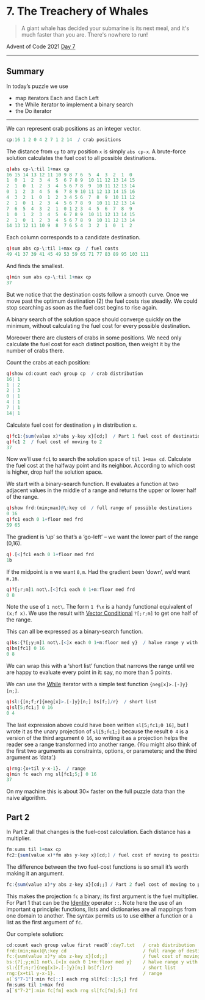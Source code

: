 # 7. The Treachery of Whales

> A giant whale has decided your submarine is its next meal, and it's much faster than you are. There's nowhere to run!

Advent of Code 2021 [Day 7](https://adventofcode.com/2021/day/7)

---
## Summary

In today’s puzzle we use

* map iterators Each and Each Left
* the While iterator to implement a binary search
* the Do iterator 

---

We can represent crab positions as an integer vector.

```q
cp:16 1 2 0 4 2 7 1 2 14  / crab positions
```

The distance from `cp` to any position `x` is simply `abs cp-x`. 
A brute-force solution calculates the fuel cost to all possible destinations.

```q
q)abs cp-\:til 1+max cp
16 15 14 13 12 11 10 9 8 7 6  5  4  3  2  1  0
1  0  1  2  3  4  5  6 7 8 9  10 11 12 13 14 15
2  1  0  1  2  3  4  5 6 7 8  9  10 11 12 13 14
0  1  2  3  4  5  6  7 8 9 10 11 12 13 14 15 16
4  3  2  1  0  1  2  3 4 5 6  7  8  9  10 11 12
2  1  0  1  2  3  4  5 6 7 8  9  10 11 12 13 14
7  6  5  4  3  2  1  0 1 2 3  4  5  6  7  8  9
1  0  1  2  3  4  5  6 7 8 9  10 11 12 13 14 15
2  1  0  1  2  3  4  5 6 7 8  9  10 11 12 13 14
14 13 12 11 10 9  8  7 6 5 4  3  2  1  0  1  2
```

Each column corresponds to a candidate destination.

```q
q)sum abs cp-\:til 1+max cp  / fuel costs
49 41 37 39 41 45 49 53 59 65 71 77 83 89 95 103 111
```

And finds the smallest.

```q
q)min sum abs cp-\:til 1+max cp
37
```

But we notice that the destination costs follow a smooth curve. Once we move past the optimum destination (2) the fuel costs rise steadily. We could stop searching as soon as the fuel cost begins to rise again.

A binary search of the solution space should converge quickly on the minimum, without calculating the fuel cost for every possible destination.

Moreover there are clusters of crabs in some positions. We need only calculate the fuel cost for each distinct position, then weight it by the number of crabs there.

Count the crabs at each position:

```q
q)show cd:count each group cp  / crab distribution
16| 1
1 | 2
2 | 3
0 | 1
4 | 1
7 | 1
14| 1
```

Calculate fuel cost for destination `y` in distribution `x`.

```q
q)fc1:{sum(value x)*abs y-key x}[cd;]  / Part 1 fuel cost of destination 
q)fc1 2  / fuel cost of moving to 2
37
```

Now we’ll use `fc1` to search the solution space of `til 1+max cd`. Calculate the fuel cost at the halfway point and its neighbor. According to which cost is higher, drop half the solution space.

We start with a binary-search function. It evaluates a function at two adjacent values in the middle of a range and returns the upper or lower half of the range.

```q
q)show frd:(min;max)@\:key cd  / full range of possible destinations
0 16
q)fc1 each 0 1+floor med frd
59 65
```

The gradient is ‘up’ so that’s a ‘go-left’ – we want the lower part of the range (0,16).

```q
q).[<]fc1 each 0 1+floor med frd
1b
```

If the midpoint is `m` we want `0,m`. Had the gradient been ‘down’, we’d want `m,16`.

```q
q)?[;r;m]1 not\.[<]fc1 each 0 1+m:floor med frd
0 8
```

Note the use of `1 not\`. The form `1 f\x` is a handy functional equivalent of `(x;f x)`. 
We use the result with [Vector Conditional](https://code.kx.com/q/ref/vector-conditional/) `?[;r;m]` to get one half of the range.

This can all be expressed as a binary-search function.

```q
q)bs:{?[;y;m]1 not\.[<]x each 0 1+m:floor med y}  / halve range y with fn x
q)bs[fc1] 0 16
0 8
```

We can wrap this with a ‘short list’ function that narrows the range until we are happy to evaluate every point in it: say, no more than 5 points.

We can use the [While](https://code.kx.com/q/ref/accumulators/#while) iterator with a simple test function `{neg[x]>.[-]y}[n;]`.

```q
q)sl:{[n;f;r]{neg[x]>.[-]y}[n;] bs[f;]/r}  / short list
q)sl[5;fc1;] 0 16
0 4
```

The last expression above could have been written `sl[5;fc1;0 16]`, but I wrote it as the unary projection of `sl[5;fc1;]` because the result `0 4` is a version of the third argument `0 16`, so writing it as a projection helps the reader see a range transformed into another range. (You might also think of the first two arguments as constraints, options, or parameters; and the third argument as ‘data’.)

```q
q)rng:{x+til y-x-1}.  / range
q)min fc each rng sl[fc1;5;] 0 16
37
```

On my machine this is about 30× faster on the full puzzle data than the naive algorithm.


## Part 2

In Part 2 all that changes is the fuel-cost calculation. Each distance has a multiplier.

```q
fm:sums til 1+max cp
fc2:{sum(value x)*fm abs y-key x}[cd;] / fuel cost of moving to position y
```

The difference between the two fuel-cost functions is so small it’s worth making it an argument.

```q
fc:{sum(value x)*y abs z-key x}[cd;;] / Part 2 fuel cost of moving to position z
```

This makes the projection `fc` a binary; its first argument is the fuel multiplier. For Part 1 that can be the [Identity](https://code.kx.com/q/ref/identity/) operator `::`. Note here the use of an important q principle: functions, lists and dictionaries are all mappings from one domain to another. The syntax permits us to use either a function or a list as the first argument of `fc`.

Our complete solution:

```q
cd:count each group value first read0`:day7.txt   / crab distribution
frd:(min;max)@\:key cd                            / full range of destinations
fc:{sum(value x)*y abs z-key x}[cd;;]             / fuel cost of moving to position z
bs:{?[;y;m]1 not\.[<]x each 0 1+m:floor med y}    / halve range y with fn x
sl:{[f;n;r]{neg[x]>.[-]y}[n;] bs[f;]/r}           / short list
rng:{x+til y-x-1}.                                / range
a[`$"7-1"]:min fc[::] each rng sl[fc[::];5;] frd
fm:sums til 1+max frd
a[`$"7-2"]:min fc[fm] each rng sl[fc[fm];5;] frd
```